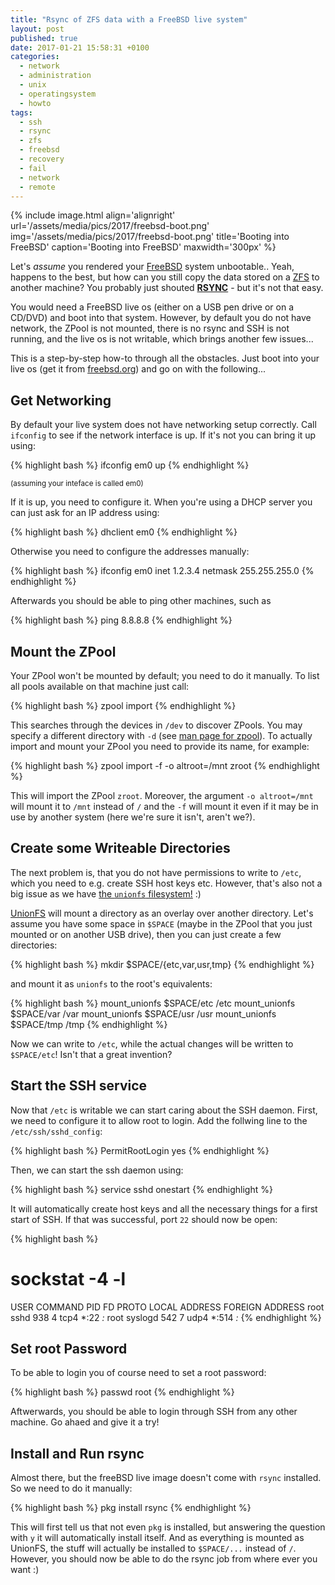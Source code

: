 ```yaml
---
title: "Rsync of ZFS data with a FreeBSD live system"
layout: post
published: true
date: 2017-01-21 15:58:31 +0100
categories:
  - network
  - administration
  - unix
  - operatingsystem
  - howto
tags:
  - ssh
  - rsync
  - zfs
  - freebsd
  - recovery
  - fail
  - network
  - remote
---
```


{% include image.html align='alignright' url='/assets/media/pics/2017/freebsd-boot.png' img='/assets/media/pics/2017/freebsd-boot.png' title='Booting into FreeBSD' caption='Booting into FreeBSD' maxwidth='300px' %}

Let's *assume* you rendered your [FreeBSD](https://www.freebsd.org/) system unbootable.. Yeah, happens to the best, but how can you still copy the data stored on a [ZFS](https://en.wikipedia.org/wiki/ZFS) to another machine?
You probably just shouted [**RSYNC**](https://rsync.samba.org/) - but it's not that easy.

You would need a FreeBSD live os (either on a USB pen drive or on a CD/DVD) and boot into that system.
However, by default you do not have network, the ZPool is not mounted, there is no rsync and SSH is not running, and the live os is not writable, which brings another few issues...

This is a step-by-step how-to through all the obstacles. Just boot into your live os (get it from [freebsd.org](https://www.freebsd.org/where.html)) and go on with the following...



## Get Networking

By default your live system does not have networking setup correctly.
Call `ifconfig` to see if the network interface is up. If it's not you can bring it up using:

{% highlight bash %}
ifconfig em0 up
{% endhighlight %}

<small>(assuming your inteface is called em0)</small>

If it is up, you need to configure it.
When you're using a DHCP server you can just ask for an IP address using:

{% highlight bash %}
dhclient em0
{% endhighlight %}

Otherwise you need to configure the addresses manually:

{% highlight bash %}
ifconfig em0 inet 1.2.3.4 netmask 255.255.255.0
{% endhighlight %}

Afterwards you should be able to ping other machines, such as

{% highlight bash %}
ping 8.8.8.8
{% endhighlight %}


## Mount the ZPool

Your ZPool won't be mounted by default; you need to do it manually.
To list all pools available on that machine just call:

{% highlight bash %}
zpool import
{% endhighlight %}

This searches through the devices in `/dev` to discover ZPools. You may specify a different directory with `-d` (see [man page for zpool](http://www.unix.com/man-page/freebsd/8/zpool/)).
To actually import and mount your ZPool you need to provide its name, for example:

{% highlight bash %}
zpool import -f -o altroot=/mnt zroot
{% endhighlight %}

This will import the ZPool `zroot`. Moreover, the argument `-o altroot=/mnt` will mount it to `/mnt` instead of `/` and the `-f` will mount it even if it may be in use by another system (here we're sure it isn't, aren't we?).



## Create some Writeable Directories

The next problem is, that you do not have permissions to write to `/etc`, which you need to e.g. create SSH host keys etc.
However, that's also not a big issue as we have [the `unionfs` filesystem!](https://en.wikipedia.org/wiki/UnionFS) :)

[UnionFS](https://en.wikipedia.org/wiki/UnionFS) will mount a directory as an overlay over another directory.
Let's assume you have some space in `$SPACE` (maybe in the ZPool that you just mounted or on another USB drive), then you can just create a few directories:

{% highlight bash %}
mkdir $SPACE/{etc,var,usr,tmp}
{% endhighlight %}

and mount it as `unionfs` to the root's equivalents:

{% highlight bash %}
mount_unionfs $SPACE/etc /etc
mount_unionfs $SPACE/var /var
mount_unionfs $SPACE/usr /usr
mount_unionfs $SPACE/tmp /tmp
{% endhighlight %}

Now we can write to `/etc`, while the actual changes will be written to `$SPACE/etc`! Isn't that a great invention?


## Start the SSH service

Now that `/etc` is writable we can start caring about the SSH daemon.
First, we need to configure it to allow root to login.
Add the follwing line to the `/etc/ssh/sshd_config`:

{% highlight bash %}
PermitRootLogin yes
{% endhighlight %}

Then, we can start the ssh daemon using:

{% highlight bash %}
service sshd onestart
{% endhighlight %}

It will automatically create host keys and all the necessary things for a first start of SSH.
If that was successful, port `22` should now be open:

{% highlight bash %}
# sockstat -4 -l
USER     COMMAND    PID   FD PROTO  LOCAL ADDRESS         FOREIGN ADDRESS
root     sshd       938   4  tcp4   *:22                  *:*
root     syslogd    542   7  udp4   *:514                 *:*
{% endhighlight %}


## Set root Password

To be able to login you of course need to set a root password:

{% highlight bash %}
passwd root
{% endhighlight %}

Aftwerwards, you should be able to login through SSH from any other machine. Go ahaed and give it a try!


## Install and Run rsync

Almost there, but the freeBSD live image doesn't come with `rsync` installed.
So we need to do it manually:

{% highlight bash %}
pkg install rsync
{% endhighlight %}

This will first tell us that not even `pkg` is installed, but answering the question with `y` it will automatically install itself.
And as everything is mounted as UnionFS, the stuff will actually be installed to `$SPACE/...` instead of `/`.
However, you should now be able to do the rsync job from where ever you want :)








